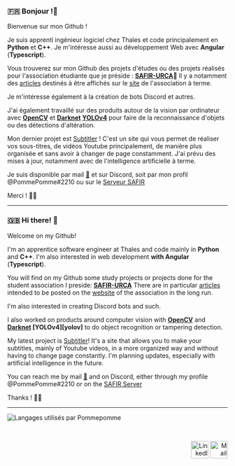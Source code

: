 ### :fr: Bonjour !:wave:

Bienvenue sur mon Github !

Je suis apprenti ingénieur logiciel chez Thales et code principalement en __Python__ et __C++__. Je m'intéresse aussi au développement Web avec __Angular__ (__Typescript__). 

Vous trouverez sur mon Github des projets d'études ou des projets réalisés pour l'association étudiante que je préside : [**SAFIR-URCA**][safir]:owl:
Il y a notamment des [articles][posts] destinés à être affichés sur le [site][safir_website] de l'association à terme.

Je m'intéresse également à la création de bots Discord et autres. 

J'ai également travaillé sur des produits autour de la vision par ordinateur avec [**OpenCV**][opencv] et **[Darknet][darknet] [YOLOv4][yolo]** pour faire de la reconnaissance d'objets ou des détections d'altération.

Mon dernier projet est [Subtitler][subtitler] ! C'est un site qui vous permet de réaliser vos sous-titres, de vidéos Youtube principalement, de manière plus organisée et sans avoir à changer de page constamment. J'ai prévu des mises à jour, notamment avec de l'intelligence artificielle à terme.

Je suis disponible par mail [:email:][mail] et sur Discord, soit par mon profil @PommePomme#2210 ou sur le [Serveur SAFIR][discord]

Merci ! :apple::green_apple:

***

### :uk: Hi there! :wave:

Welcome on my Github!

I'm an apprentice software engineer at Thales and code mainly in __Python__ and __C++__. I'm also interested in web development __with Angular__ (__Typescript__). 

You will find on my Github some study projects or projects done for the student association I preside: [**SAFIR-URCA**][safir]
There are in particular [articles][posts] intended to be posted on the [website][safir_website] of the association in the long run.

I'm also interested in creating Discord bots and such. 

I also worked on products around computer vision with [**OpenCV**][opencv] and **[Darknet][darknet] [YOLOv4][yolov]** to do object recognition or tampering detection.

My latest project is [Subtitler][subtitler]! It's a site that allows you to make your subtitles, mainly of Youtube videos, in a more organized way and without having to change page constantly. I'm planning updates, especially with artificial intelligence in the future.

You can reach me by mail [:email:][mail] and on Discord, either through my profile @PommePomme#2210 or on the [SAFIR Server][discord]

Thanks ! :apple::green_apple:

***

![Langages utilisés par Pommepomme](https://github-readme-stats-one-bice.vercel.app/api/top-langs/?username=pommepommee&custom_title=Langages%20de%20Pommepomme&include_all_commits=true&count_private=true&langs_count=20&layout=compact&theme=vue-dark&role=OWNER,ORGANIZATION_MEMBER,COLLABORATOR)
<!-- ![Anurag's GitHub stats](https://github-readme-stats.vercel.app/api?username=anuraghazra&show_icons=true&theme=radical) -->

[safir]: https://github.com/SAFIR-URCA "Github SAFIR-URCA"
[opencv]: https://opencv.org/
[darknet]: https://pjreddie.com/darknet/
[yolo]: https://pjreddie.com/darknet/yolo/
[posts]: https://github.com/SAFIR-URCA/Posts
[safir_website]: http://safir.univ-reims.fr
[discord]: https://discord.gg/T2vM2Tu
[mail]: mailto:thomasgpro@hotmail.com "Envoyer un mail à Pommepomme"
[subtitler]: https://subtitler.fr

<br>

<p align="right">
  <a href="https://www.linkedin.com/in/thpmas-gigout" class="fancybox" ><img src="https://user-images.githubusercontent.com/63207451/97303444-b2c04380-185a-11eb-8cfc-864c33a64e4b.png" title="LinkedIn" width="40" height="40"></a>
  <a href="mailto:thomasgpro@hotmail.com" class="fancybox" ><img src="https://user-images.githubusercontent.com/63207451/97303543-cec3e500-185a-11eb-8adc-c1364e2054a9.png" title="Mail" width="40" height="40"></a>
</p>
